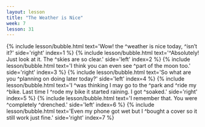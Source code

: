 ```yaml
---
layout: lesson
title: "The Weather is Nice"
week: 7
lesson: 31
---
```


{% include lesson/bubble.html text='Wow! the ^weather is nice today, ^isn&rsquo;t it?' side='right' index=1 %}
{% include lesson/bubble.html text='^Absolutely! Just look at it. The ^skies are so clear.' side='left' index=2 %}
{% include lesson/bubble.html text='I think you can even see ^part of the moon too.' side='right' index=3 %}
{% include lesson/bubble.html text='So what are you ^planning on doing later today?' side='left' index=4 %}
{% include lesson/bubble.html text='I ^was thinking I may go to the ^park and ^ride my ^bike. Last time I ^rode my bike it started raining. I got ^soaked.' side='right' index=5 %}
{% include lesson/bubble.html text='I remember that. You were ^completely ^drenched.' side='left' index=6 %}
{% include lesson/bubble.html text='Even my phone got wet but I ^bought a cover so it still work just fine.' side='right' index=7 %}

